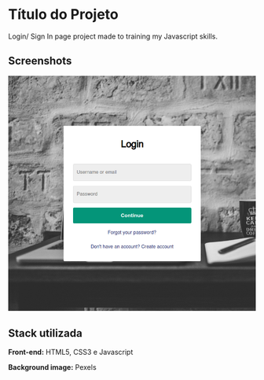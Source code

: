 # Título do Projeto

Login/ Sign In page project made to training my Javascript skills.

## Screenshots

![App Screenshot](.github/Project-preview.png)

## Stack utilizada

**Front-end:** HTML5, CSS3 e Javascript

**Background image:** Pexels
